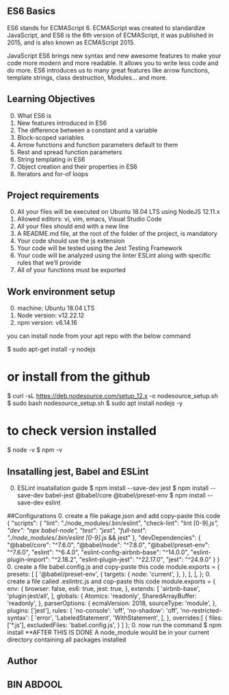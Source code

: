 ## ES6 Basics


ES6 stands for ECMAScript 6. ECMAScript was created to standardize JavaScript, and ES6 is the 6th version of ECMAScript, it was published in 2015, and is also known as ECMAScript 2015.

JavaScript ES6 brings new syntax and new awesome features to make your code more modern and more readable. It allows you to write less code and do more. ES6 introduces us to many great features like arrow functions, template strings, class destruction, Modules… and more.

## Learning Objectives
0. What ES6 is
0. New features introduced in ES6
0. The difference between a constant and a variable
0. Block-scoped variables
0. Arrow functions and function parameters default to them
0. Rest and spread function parameters
0. String templating in ES6
0. Object creation and their properties in ES6
0. Iterators and for-of loops


## Project requirements
0. All your files will be executed on Ubuntu 18.04 LTS using NodeJS 12.11.x
0. Allowed editors: vi, vim, emacs, Visual Studio Code
0. All your files should end with a new line
0. A README.md file, at the root of the folder of the project, is mandatory
0. Your code should use the js extension
0. Your code will be tested using the Jest Testing Framework
0. Your code will be analyzed using the linter ESLint along with specific rules that we’ll provide
0. All of your functions must be exported


## Work environment setup
0. machine: Ubuntu 18.04 LTS
0. Node version: v12.22.12
0. npm version: v6.14.16


you can install node from your apt repo with the below command

$ sudo apt-get install -y nodejs

# or install from the github

$ curl -sL https://deb.nodesource.com/setup_12.x -o nodesource_setup.sh
$ sudo bash nodesource_setup.sh
$ sudo apt install nodejs -y

# to check version installed

$ node -v
$ npm -v

## Insatalling jest, Babel and ESLint
0. ESLint insatallation guide
$ npm install --save-dev jest
$ npm install --save-dev babel-jest @babel/core @babel/preset-env
$ npm install --save-dev eslint

##Configurations
0. create a file pakage.json and add copy-paste this code
{
  "scripts": {
    "lint": "./node_modules/.bin/eslint",
    "check-lint": "lint [0-9]*.js",
    "dev": "npx babel-node",
    "test": "jest",
    "full-test": "./node_modules/.bin/eslint [0-9]*.js && jest"
  },
  "devDependencies": {
    "@babel/core": "^7.6.0",
    "@babel/node": "^7.8.0",
    "@babel/preset-env": "^7.6.0",
    "eslint": "^6.4.0",
    "eslint-config-airbnb-base": "^14.0.0",
    "eslint-plugin-import": "^2.18.2",
    "eslint-plugin-jest": "^22.17.0",
    "jest": "^24.9.0"
  }
}
0. create a file babel.config.js and copy-paste this code
module.exports = {
  presets: [
    [
      '@babel/preset-env',
      {
        targets: {
          node: 'current',
        },
      },
    ],
  ],
};
0. create a file called .eslintrc.js and cop-paste this code
module.exports = {
  env: {
    browser: false,
    es6: true,
    jest: true,
  },
  extends: [
    'airbnb-base',
    'plugin:jest/all',
  ],
  globals: {
    Atomics: 'readonly',
    SharedArrayBuffer: 'readonly',
  },
  parserOptions: {
    ecmaVersion: 2018,
    sourceType: 'module',
  },
  plugins: ['jest'],
  rules: {
    'no-console': 'off',
    'no-shadow': 'off',
    'no-restricted-syntax': [
      'error',
      'LabeledStatement',
      'WithStatement',
    ],
  },
  overrides:[
    {
      files: ['*.js'],
      excludedFiles: 'babel.config.js',
    }
  ]
};
0. now run the command
$ npm install
**AFTER THIS IS DONE A node_module would be in your current directory containing all packages installed

## Author

## BIN ABDOOL
